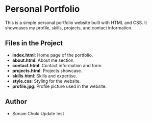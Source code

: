 # Personal Portfolio

This is a simple personal portfolio website built with HTML and CSS. It showcases my profile, skills, projects, and contact information.

## Files in the Project

- **index.html**: Home page of the portfolio.
- **about.html**: About me section.
- **contact.html**: Contact information and form.
- **projects.html**: Projects showcase.
- **skills.html**: Skills and expertise.
- **style.css**: Styling for the website.
- **profile.jpg**: Profile picture used in the website.



## Author

- Sonam Choki
Update test
